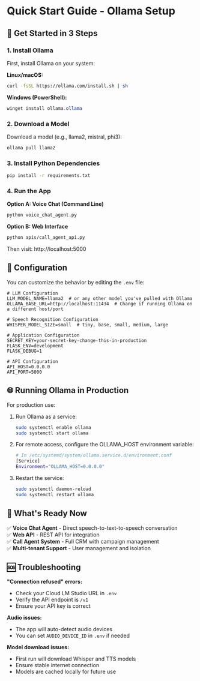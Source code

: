# Quick Start Guide - Ollama Setup

## 🚀 Get Started in 3 Steps

### 1. Install Ollama
First, install Ollama on your system:

**Linux/macOS:**
```bash
curl -fsSL https://ollama.com/install.sh | sh
```

**Windows (PowerShell):**
```powershell
winget install ollama.ollama
```

### 2. Download a Model
Download a model (e.g., llama2, mistral, phi3):
```bash
ollama pull llama2
```

### 3. Install Python Dependencies
```bash
pip install -r requirements.txt
```

### 4. Run the App

**Option A: Voice Chat (Command Line)**
```bash
python voice_chat_agent.py
```

**Option B: Web Interface**
```bash
python apis/call_agent_api.py
```
Then visit: http://localhost:5000

## 🔧 Configuration

You can customize the behavior by editing the `.env` file:

```env
# LLM Configuration
LLM_MODEL_NAME=llama2  # or any other model you've pulled with Ollama
OLLAMA_BASE_URL=http://localhost:11434  # Change if running Ollama on a different host/port

# Speech Recognition Configuration
WHISPER_MODEL_SIZE=small  # tiny, base, small, medium, large

# Application Configuration
SECRET_KEY=your-secret-key-change-this-in-production
FLASK_ENV=development
FLASK_DEBUG=1

# API Configuration
API_HOST=0.0.0.0
API_PORT=5000
```

## 🌐 Running Ollama in Production

For production use:
1. Run Ollama as a service:
   ```bash
   sudo systemctl enable ollama
   sudo systemctl start ollama
   ```

2. For remote access, configure the OLLAMA_HOST environment variable:
   ```bash
   # In /etc/systemd/system/ollama.service.d/environment.conf
   [Service]
   Environment="OLLAMA_HOST=0.0.0.0"
   ```

3. Restart the service:
   ```bash
   sudo systemctl daemon-reload
   sudo systemctl restart ollama
   ```

## 🎯 What's Ready Now

✅ **Voice Chat Agent** - Direct speech-to-text-to-speech conversation  
✅ **Web API** - REST API for integration  
✅ **Call Agent System** - Full CRM with campaign management  
✅ **Multi-tenant Support** - User management and isolation  

## 🆘 Troubleshooting

**"Connection refused" errors:**
- Check your Cloud LM Studio URL in `.env`
- Verify the API endpoint is `/v1`
- Ensure your API key is correct

**Audio issues:**
- The app will auto-detect audio devices
- You can set `AUDIO_DEVICE_ID` in `.env` if needed

**Model download issues:**
- First run will download Whisper and TTS models
- Ensure stable internet connection
- Models are cached locally for future use